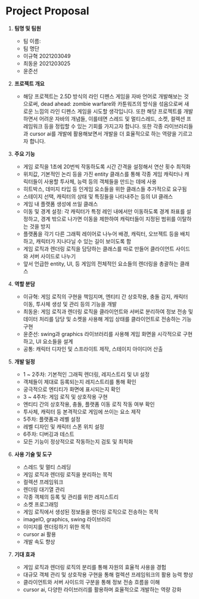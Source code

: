 # Project Proposal

1. **팀명 및 팀원**
   * 팀 이름:
   * 팀 명단
	- 이규혁 2021203049
	- 최동윤 2021203025
	- 윤준선


2. **프로젝트 개요**
  
	* 해당 프로젝트는 2.5D 방식의 라인 디펜스 게임을 자바 언어로 개발해보는 것으로써, dead ahead: zombie warfare와 카툰워즈의 방식을 섞음으로써 새로운 느낌의 라인 디펜스 게임을 시도할 생각입니다. 또한 해당 프로젝트를 개발하면서 어려운 자바의 개념들, 이를테면 스레드 및 멀티스레드, 소켓, 컬렉션 프레임워크 등을 정립할 수 있는 기회를 가지고자 합니다. 또한 각종 라이브러리들과 cursor ai를 개발에 활용해보면서 개발을 더 효율적으로 하는 역량을 기르고자 합니다.


3. **주요 기능**
   - 게임 로직을 1초에 20번씩 작동하도록 시간 간격을 설정해서 연산 횟수 최적화
   - 위치값, 기본적인 논리 등을 가진 entity 클래스를 통해 각종 게임 캐릭터나 캐릭터들이 사용할 투사체, 능력 등의 객체들을 만드는 데에 사용
	* 히트박스, 데미지 타입 등 인게임 요소들을 위한 클래스들 추가적으로 요구됨
   - 스테이지 선택, 캐릭터의 상태 및 특징들을 나타내주는 등의 UI 클래스
   - 게임 내 플랫폼 생성에 쓰일 클래스
	* 이동 및 경계 설정: 각 캐릭터가 특정 레인 내에서만 이동하도록 경계 좌표를 설정하고, 경계 밖으로 나가면 이동을 제한하여 캐릭터들이 지정된 범위를 이탈하는 것을 방지
	* 플랫폼을 각기 다른 그래픽 레이어로 나누어 배경, 캐릭터, 오브젝트 등을 배치하고, 캐릭터가 지나다닐 수 있는 길이 보이도록 함
   - 게임 로직과 렌더링 로직을 담당하는 클래스를 따로 만들어 클라이언트 사이드와 서버 사이드로 나누기
   - 앞서 언급한 entity, UI, 등 게임의 전체적인 요소들의 렌더링을 총괄하는 클래스


4. **역할 분담**
   * 이규혁: 게임 로직의 구현을 책임지며, 엔티티 간 상호작용, 충돌 감지, 캐릭터 이동, 투사체 생성 및 관리 등의 기능을 개발
   * 최동윤: 게임 로직과 렌더링 로직을 클라이언트와 서버로 분리하여 정보 전송 및 데이터 처리를 담당 및 소켓을 사용해 게임 상태를 클라이언트로 전송하는 기능 구현
   * 윤준선: swing과 graphics 라이브러리를 사용해 게임 화면을 시각적으로 구현하고, UI 요소들을 설계
   * 공통: 캐릭터 디자인 및 스프라이트 제작, 스테이지 아이디어 산출


5. **개발 일정**
   - 1 ~ 2주차: 기본적인 그래픽 렌더링, 레지스트리 및 UI 설정
	* 객체들이 제대로 등록되는지 레지스트리를 통해 확인
	* 궁극적으로 엔티티가 화면에 표시되는지 확인
   - 3 ~ 4주차: 게임 로직 및 상호작용 구현
	* 엔티티 간의 상호작용, 충돌, 플랫폼 이동 로직 작동 여부 확인
	* 투사체, 캐릭터 등 본격적으로 게임에 쓰이는 요소 제작
   - 5주차: 플랫폼과 레벨 설정
	* 레벨 디자인 및 캐릭터 스폰 위치 설정
   - 6주차: 디버깅과 테스트
	* 모든 기능이 정상적으로 작동하는지 검토 및 최적화


6. **사용 기술 및 도구**
   - 스레드 및 멀티 스레딩
	* 게임 로직과 렌더링 로직을 분리하는 목적
   - 컬렉션 프레임워크
	* 렌더링 대기열 관리
	* 각종 객체의 등록 및 관리를 위한 레지스트리
   - 소켓 프로그래밍
	* 게임 로직에서 생성된 정보들을 렌더링 로직으로 전송하는 목적
   - imageIO, graphics, swing 라이브러리
	* 이미지를 렌더링하기 위한 목적
   - cursor ai 활용
   	* 개발 속도 향상


7. **기대 효과**
   * 게임 로직과 렌더링 로직의 분리를 통해 자원의 효율적 사용을 경험
   * 대규모 객체 관리 및 상호작용 구현을 통해 컬렉션 프레임워크의 활용 능력 향상
   * 클라이언트와 서버 사이드의 구분을 통해 정보 전송 흐름을 이해
   * cursor ai, 다양한 라이브러리를 활용하며 효율적으로 개발하는 역량 강화
